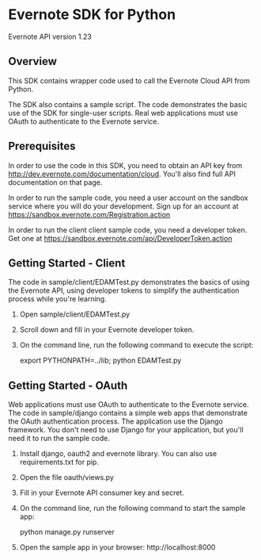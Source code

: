 Evernote SDK for Python 
============================================

Evernote API version 1.23

Overview
--------
This SDK contains wrapper code used to call the Evernote Cloud API from Python.

The SDK also contains a sample script. The code demonstrates the basic use of the SDK for single-user scripts. Real web applications must use OAuth to authenticate to the Evernote service.

Prerequisites
-------------
In order to use the code in this SDK, you need to obtain an API key from http://dev.evernote.com/documentation/cloud. You'll also find full API documentation on that page.

In order to run the sample code, you need a user account on the sandbox service where you will do your development. Sign up for an account at https://sandbox.evernote.com/Registration.action 

In order to run the client client sample code, you need a developer token. Get one at https://sandbox.evernote.com/api/DeveloperToken.action

Getting Started - Client
------------------------
The code in sample/client/EDAMTest.py demonstrates the basics of using the Evernote API, using developer tokens to simplify the authentication process while you're learning. 

1. Open sample/client/EDAMTest.py
2. Scroll down and fill in your Evernote developer token.
3. On the command line, run the following command to execute the script:

    export PYTHONPATH=../lib; python EDAMTest.py

Getting Started - OAuth
------------------------
Web applications must use OAuth to authenticate to the Evernote service. The code in sample/django contains a simple web apps that demonstrate the OAuth authentication process. The application use the Django framework. You don't need to use Django for your application, but you'll need it to run the sample code.

1. Install django, oauth2 and evernote library.  You can also use requirements.txt for pip.
2. Open the file oauth/views.py
3. Fill in your Evernote API consumer key and secret.
4. On the command line, run the following command to start the sample app:

    python manage.py runserver

5. Open the sample app in your browser: http://localhost:8000
